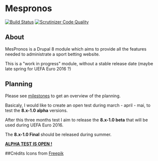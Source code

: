 Mespronos
=========

[![Build Status](https://travis-ci.org/mespronos/mespronos.svg?branch=8.x-1.x)](https://travis-ci.org/mespronos/mespronos)
[![Scrutinizer Code Quality](https://scrutinizer-ci.com/g/mespronos/mespronos/badges/quality-score.png?b=8.x-1.x)](https://scrutinizer-ci.com/g/mespronos/mespronos/?branch=8.x-1.x)

## About

MesPronos is a Drupal 8 module which aims to provide all the features needed to administrate a sport betting website.

This is a "work in progress" module, without a stable release date (maybe late spring for UEFA Euro 2016 ?)

## Planning

Please see [milestones](https://github.com/mespronos/mespronos/milestones) to get an overview of the planning.

Basicaly, I would like to create an open test during march - april - mai, to test the **8.x-1.0 alpha** versions. 

After this three months test I aim to release the **8.x-1.0 beta** that will be used during UEFA Euro 2016.

The **8.x-1.0 Final** should be released during summer.

**[ALPHA TEST IS OPEN !](https://mespronos.net?utm_source=github&utm_medium=link&utm_campaign=github-readme)**

##Crédits
Icons from [Freepik](http://www.freepik.com/) 
